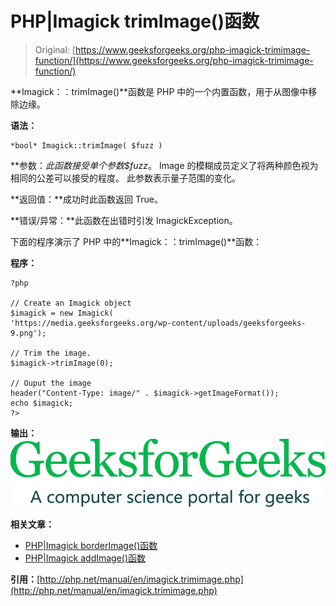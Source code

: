# PHP|Imagick trimImage()函数

> Original: [https://www.geeksforgeeks.org/php-imagick-trimimage-function/](https://www.geeksforgeeks.org/php-imagick-trimimage-function/)

**Imagick：：trimImage()**函数是 PHP 中的一个内置函数，用于从图像中移除边缘。

**语法：**

```
*bool* Imagick::trimImage( $fuzz )
```

**参数：**此函数接受单个参数*$fuzz*。 Image 的模糊成员定义了将两种颜色视为相同的公差可以接受的程度。 此参数表示量子范围的变化。

**返回值：**成功时此函数返回 True。

**错误/异常：**此函数在出错时引发 ImagickException。

下面的程序演示了 PHP 中的**Imagick：：trimImage()**函数：

**程序：**

```
?php

// Create an Imagick object
$imagick = new Imagick(
'https://media.geeksforgeeks.org/wp-content/uploads/geeksforgeeks-9.png');

// Trim the image.
$imagick->trimImage(0);

// Ouput the image
header("Content-Type: image/" . $imagick->getImageFormat());
echo $imagick;
?>
```

**输出：**
![trim image](img/f390f752294f3ecd35814493a69b4773.png)

**相关文章：**

*   [PHP|Imagick borderImage()函数](https://www.geeksforgeeks.org/php-imagick-borderimage-function/)
*   [PHP|Imagick addImage()函数](https://www.geeksforgeeks.org/php-imagick-addimage-function/)

**引用：**[http://php.net/manual/en/imagick.trimimage.php](http://php.net/manual/en/imagick.trimimage.php)